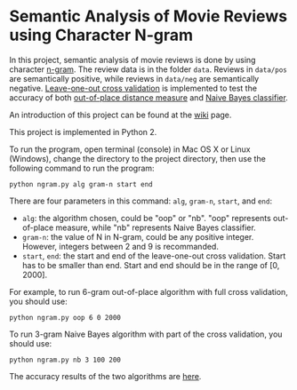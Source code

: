 # Semantic Analysis of Movie Reviews using Character N-gram

In this project, semantic analysis of movie reviews is done by using character [n-gram](https://github.com/halfvim/N-Gram/wiki/N-gram). The review data is in the folder `data`. Reviews in `data/pos` are semantically positive, while reviews in `data/neg` are semantically negative. [Leave-one-out cross validation](https://github.com/halfvim/N-Gram/wiki/Leave-one-out-Cross-Validation) is implemented to test the accuracy of both [out-of-place distance measure](https://github.com/halfvim/N-Gram/wiki/Out-of-place-Distance-Measure) and [Naive Bayes classifier](https://github.com/halfvim/N-Gram/wiki/Naive-Bayes-Classifier).

An introduction of this project can be found at the [wiki](https://github.com/halfvim/N-Gram/wiki/Introduction) page.

This project is implemented in Python 2.

To run the program, open terminal (console) in Mac OS X or Linux (Windows), change the directory to the project directory, then use the following command to run the program:
```
python ngram.py alg gram-n start end
```

There are four parameters in this command: `alg`, `gram-n`, `start`, and `end`:

-	`alg`: the algorithm chosen, could be "oop" or "nb". "oop" represents out-of-place measure, while "nb" represents Naive Bayes classifier.
-	`gram-n`: the value of N in N-gram, could be any positive integer. However, integers between 2 and 9 is recommanded.
-	`start`, `end`: the start and end of the leave-one-out cross validation. Start has to be smaller than end. Start and end should be in the range of [0, 2000].

For example, to run 6-gram out-of-place algorithm with full cross validation, you should use:
```
python ngram.py oop 6 0 2000
```

To run 3-gram Naive Bayes algorithm with part of the cross validation, you should use:
```
python ngram.py nb 3 100 200
```

The accuracy results of the two algorithms are [here](https://github.com/halfvim/N-Gram/wiki/Results).

